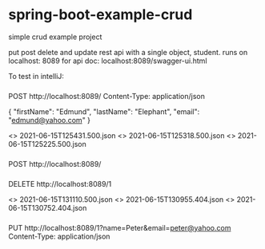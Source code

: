 # spring-boot-example-crud
simple crud example project

put post delete and update rest api with a single object, student.
runs on localhost: 8089
for api doc: localhost:8089/swagger-ui.html

To test in intelliJ:

###
POST http://localhost:8089/
Content-Type: application/json

{
  "firstName": "Edmund",
  "lastName": "Elephant",
  "email": "edmund@yahoo.com"
}

<> 2021-06-15T125431.500.json
<> 2021-06-15T125318.500.json
<> 2021-06-15T125225.500.json

###
POST http://localhost:8089/

###
DELETE http://localhost:8089/1

<> 2021-06-15T131110.500.json
<> 2021-06-15T130955.404.json
<> 2021-06-15T130752.404.json

###
PUT http://localhost:8089/1?name=Peter&email=peter@yahoo.com
Content-Type: application/json

